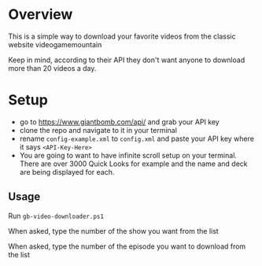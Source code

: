 # Overview
This is a simple way to download your favorite videos from the classic website videogamemountain

Keep in mind, according to their API they don't want anyone to download more than 20 videos a day. 

# Setup

 - go to https://www.giantbomb.com/api/ and grab your API key 
 - clone the repo and navigate to  it in your terminal
 - rename  `config-example.xml` to `config.xml` and paste your API key where it says `<API-Key-Here>`
 - You are going to want to have infinite scroll setup on your terminal. There are over 3000 Quick Looks for example and the name and deck are being displayed for each. 

## Usage

Run `gb-video-downloader.ps1`

When asked, type the number of the show you want from the list

When asked, type the number of the episode you want to download from the list



